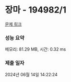 # 장마 - 194982/1 

[문제 링크](https://level.goorm.io/exam/194982/%EC%9E%A5%EB%A7%88/quiz/1) 

### 성능 요약

메모리: 81.29 MB, 시간: 0.32 ms

### 제출 일자

2024년 06월 14일 14:22:24

